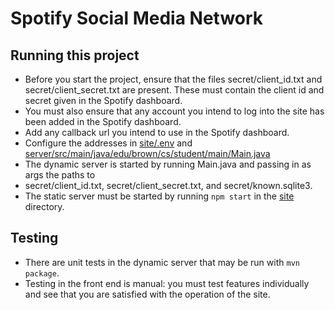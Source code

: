 # Spotify Social Media Network

## Running this project
* Before you start the project, ensure that the files secret/client_id.txt and secret/client_secret.txt 
are present. These must contain the client id and secret given in the Spotify dashboard. 
* You must also ensure that any account you intend to log into the site has been added in the 
Spotify dashboard. 
* Add any callback url you intend to use in the Spotify dashboard.
* Configure the addresses in [site/.env](site/.env) and [server/src/main/java/edu/brown/cs/student/main/Main.java](server/src/main/java/edu/brown/cs/student/main/Main.java)
* The dynamic server is started by running Main.java and passing in as args the paths to 
* secret/client_id.txt, secret/client_secret.txt, and secret/known.sqlite3.
* The static server must be started by running `npm start` in the [site](site) directory.

## Testing
* There are unit tests in the dynamic server that may be run with `mvn package`.
* Testing in the front end is manual: you must test features individually and see that you are 
satisfied with the operation of the site. 


